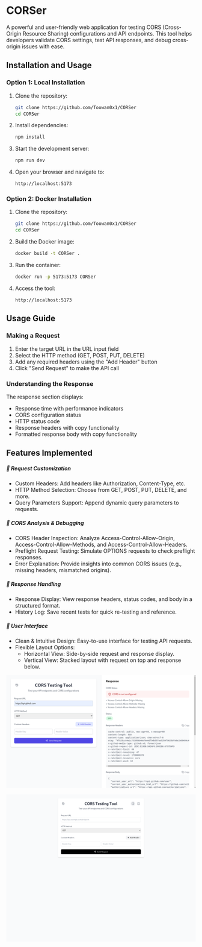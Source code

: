# CORSer
A powerful and user-friendly web application for testing CORS (Cross-Origin Resource Sharing) configurations and API endpoints. This tool helps developers validate CORS settings, test API responses, and debug cross-origin issues with ease.

## Installation and Usage

### Option 1: Local Installation

1. Clone the repository:
   ```bash
   git clone https://github.com/Toowan0x1/CORSer
   cd CORSer
   ```

2. Install dependencies:
   ```bash
   npm install
   ```

3. Start the development server:
   ```bash
   npm run dev
   ```

4. Open your browser and navigate to:
   ```
   http://localhost:5173
   ```

### Option 2: Docker Installation

1. Clone the repository:
   ```bash
   git clone https://github.com/Toowan0x1/CORSer
   cd CORSer
   ```

2. Build the Docker image:
   ```bash
   docker build -t CORSer .
   ```

3. Run the container:
   ```bash
   docker run -p 5173:5173 CORSer
   ```

4. Access the tool:
   ```
   http://localhost:5173
   ```

## Usage Guide

### Making a Request

1. Enter the target URL in the URL input field
2. Select the HTTP method (GET, POST, PUT, DELETE)
3. Add any required headers using the "Add Header" button
4. Click "Send Request" to make the API call

### Understanding the Response

The response section displays:
- Response time with performance indicators
- CORS configuration status
- HTTP status code
- Response headers with copy functionality
- Formatted response body with copy functionality

## Features Implemented

##### 🔹 Request Customization
- Custom Headers: Add headers like Authorization, Content-Type, etc.
- HTTP Method Selection: Choose from GET, POST, PUT, DELETE, and more.
- Query Parameters Support: Append dynamic query parameters to requests.

##### 🔹 CORS Analysis & Debugging
- CORS Header Inspection: Analyze Access-Control-Allow-Origin, Access-Control-Allow-Methods, and Access-Control-Allow-Headers.
- Preflight Request Testing: Simulate OPTIONS requests to check preflight responses.
- Error Explanation: Provide insights into common CORS issues (e.g., missing headers, mismatched origins).

##### 🔹 Response Handling
- Response Display: View response headers, status codes, and body in a structured format.
- History Log: Save recent tests for quick re-testing and reference.

##### 🔹 User Interface
- Clean & Intuitive Design: Easy-to-use interface for testing API requests.
- Flexible Layout Options:
  - Horizontal View: Side-by-side request and response display.
  - Vertical View: Stacked layout with request on top and response below.








![Tool Image](https://raw.githubusercontent.com/Toowan0x1/CORSer/refs/heads/master/media/Screenshot%20From%202025-01-27%2019-49-02.png)

![Tool Image](https://raw.githubusercontent.com/Toowan0x1/CORSer/refs/heads/master/project/media/Screenshot%20from%202025-02-27%2005-29-05.png)
